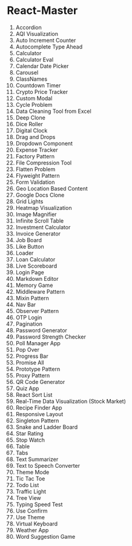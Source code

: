 # React-Master

1. Accordion
2. AQI Visualization
3. Auto Increment Counter
4. Autocomplete Type Ahead
5. Calculator
6. Calculator Eval
7. Calendar Date Picker
8. Carousel
9. ClassNames
10. Countdown Timer
11. Crypto Price Tracker
12. Custom Modal
13. Cycle Problem
14. Data Cleaning Tool from Excel
15. Deep Clone
16. Dice Roller
17. Digital Clock
18. Drag and Drops
19. Dropdown Component
20. Expense Tracker
21. Factory Pattern
22. File Compression Tool
23. Flatten Problem
24. Flyweight Pattern
25. Form Validation
26. Geo Location Based Content
27. Google Docs Clone
28. Grid Lights
29. Heatmap Visualization
30. Image Magnifier
31. Infinite Scroll Table
32. Investment Calculator
33. Invoice Generator
34. Job Board
35. Like Button
36. Loader
37. Loan Calculator
38. Live Scoreboard
39. Login Page
40. Markdown Editor
41. Memory Game
42. Middleware Pattern
43. Mixin Pattern
44. Nav Bar
45. Observer Pattern
46. OTP Login
47. Pagination
48. Password Generator
49. Password Strength Checker
50. Poll Manager App
51. Pop Over
52. Progress Bar
53. Promise All
54. Prototype Pattern
55. Proxy Pattern
56. QR Code Generator
57. Quiz App
58. React Sort List
59. Real-Time Data Visualization (Stock Market)
60. Recipe Finder App
61. Responsive Layout
62. Singleton Pattern
63. Snake and Ladder Board
64. Star Rating
65. Stop Watch
66. Table
67. Tabs
68. Text Summarizer
69. Text to Speech Converter
70. Theme Mode
71. Tic Tac Toe
72. Todo List
73. Traffic Light
74. Tree View
75. Typing Speed Test
76. Use Confirm
77. Use Theme
78. Virtual Keyboard
79. Weather App
80. Word Suggestion Game
